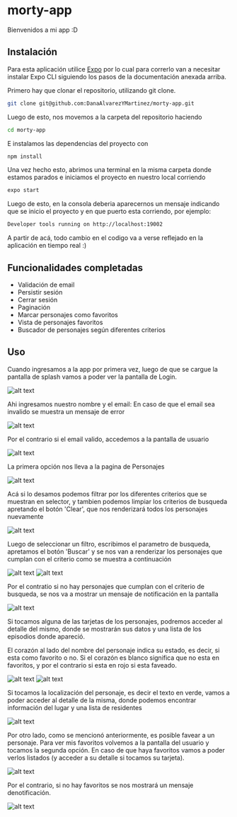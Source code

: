 # morty-app

Bienvenidos a mi app :D

## Instalación

Para esta aplicación utilice [Expo](https://docs.expo.dev/get-started/installation/) por lo cual para correrlo van a necesitar instalar Expo CLI siguiendo los pasos de la documentación anexada arriba.

Primero hay que clonar el repositorio, utilizando git clone.

```bash
git clone git@github.com:DanaAlvarezYMartinez/morty-app.git
```

Luego de esto, nos movemos a la carpeta del repositorio haciendo 

```bash
cd morty-app
```

E instalamos las dependencias del proyecto con

```bash
npm install
```

 Una vez hecho esto, abrimos una terminal en la misma carpeta donde estamos parados e iniciamos el proyecto en nuestro local corriendo
 
 ```bash
expo start
```

Luego de esto, en la consola deberia aparecernos un mensaje indicando que se inicio el proyecto y en que puerto esta corriendo, por ejemplo: 
 
 ```bash
Developer tools running on http://localhost:19002
```

A partir de acá, todo cambio en el codigo va a verse reflejado en la aplicación en tiempo real :)
 
 ## Funcionalidades completadas
 
 * Validación de email
 * Persistir sesión
 * Cerrar sesión
 * Paginación
 * Marcar personajes como favoritos
 * Vista de personajes favoritos
 * Buscador de personajes según diferentes criterios
 
 ## Uso 
 
 Cuando ingresamos a la app por primera vez, luego de que se cargue la pantalla de splash vamos a poder ver la pantalla de Login. 
  
 ![alt text](https://i.imgur.com/67lk7F4.png)

 Ahi ingresamos nuestro nombre y el email: En caso de que el email sea invalido se muestra un mensaje de error
 
  ![alt text](https://i.imgur.com/BqzwA5w.png)
  
  Por el contrario si el email valido, accedemos a la pantalla de usuario
  
 ![alt text](https://i.imgur.com/m1KcTX1.png)
 
 La primera opción nos lleva a la pagina de Personajes

 ![alt text](https://i.imgur.com/2LTNBAt.png)

Acá si lo desamos podemos filtrar por los diferentes criterios que se muestran en selector, y tambien podemos limpiar los criterios de busqueda apretando el botón 'Clear', que nos renderizará todos los personajes nuevamente
 
![alt text](https://i.imgur.com/WNyDKvw.png)

Luego de seleccionar un filtro, escribimos el parametro de busqueda, apretamos el botón 'Buscar' y se nos van a renderizar los personajes que cumplan con el criterio como se muestra a continuación

![alt text](https://i.imgur.com/wTndNZz.png)       ![alt text](https://i.imgur.com/oLOvZq9.png)

Por el contratio si no hay personajes que cumplan con el criterio de busqueda, se nos va a mostrar un mensaje de notificación en la pantalla

![alt text](https://i.imgur.com/2DZ0SZu.png)  

Si tocamos alguna de las tarjetas de los personajes, podremos acceder al detalle del mismo, donde se mostrarán sus datos y una lista de los episodios donde apareció.

El corazón al lado del nombre del personaje indica su estado, es decir, si esta como favorito o no. 
Si el corazón es blanco significa que no esta en favoritos, y por el contrario si esta en rojo si esta faveado.

![alt text](https://i.imgur.com/UyPAqNS.png)  ![alt text](https://i.imgur.com/EwQ5Th6.png)  

Si tocamos la localización del personaje, es decir el texto en verde, vamos a poder acceder al detalle de la misma, donde podemos encontrar información del lugar y una lista de residentes

![alt text](https://i.imgur.com/vZrk4jn.png) 

Por otro lado, como se mencionó anteriormente, es posible favear a un personaje. Para ver mis favoritos volvemos a la pantalla del usuario y tocamos la segunda opción.
En caso de que haya favoritos vamos a poder verlos listados (y acceder a su detalle si tocamos su tarjeta). 

![alt text](https://i.imgur.com/H45QaEp.png) 

Por el contrario, si no hay favoritos se nos mostrará un mensaje denotificación.

![alt text](https://i.imgur.com/CLlkf91.png) 

